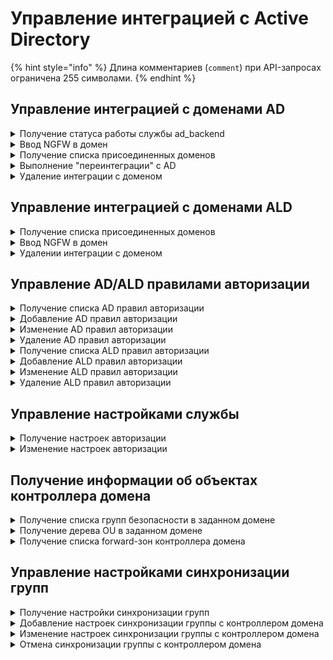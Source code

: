 # Управление интеграцией с Active Directory

{% hint style="info" %}
Длина комментариев (`comment`) при API-запросах ограничена 255 символами.
{% endhint %}

## Управление интеграцией с доменами AD

<details>
<summary>Получение статуса работы службы ad_backend</summary>

```
GET /ad_backend/status
```

**Ответ на успешный запрос:**

```json5
{
    "msg": ["string"] //(Список ошибок)
}
```

Возможные ошибки:

* **no_license** - Лицензия отсутствует | License is not available

</details>

<details>
<summary>Ввод NGFW в домен</summary>

```
POST /ad_backend/domains
```

**Json-тело запроса:**

```json5
{
    "name": "string", 
    "computer_name": "string",
    "dns_ips": ["string"],
    "user": "string",
    "password": "string",
    "ldap_paths": ["string"]
}
```

* `name` - имя домена;
* `computer_name` - имя компьютера (NGFW) в домене;
* `dns_ips` - список IP-адресов контроллеров домена;
* `user` - имя пользователя, имеющего права на ввод компьютера в домен;
* `password` - пароль пользователя `user`;
* `ldap_paths` - список LDAP-путей, по которым будет происходит поиск групп безопасности. Максимум 10 путей, максимальная длина строки - 1024 символа. Если при интеграции передать пустой список, то поиск групп безопасности будет производиться по всему лесу доменов. Если указаны конкретные LDAP-пути, импорт прочих пользователей и групп безопасности будет невозможен.

**Ответ на успешный запрос:** 

```json5
{
    "id": "string"
}
```

* `id` - идентификатор домена.

</details>

<details>
<summary>Получение списка присоединенных доменов</summary>

```
GET /ad_backend/domains
```

**Ответ на успешный запрос:**

```json5
[
    {
        "id": "string",
        "name": "string",  
        "computer_name": "string",
        "dns_ips": ["string"], 
        "user": "string",
        "ldap_paths": ["string"],
    },
    ...
]
```

</details>

<details>
<summary>Выполнение "переинтеграции" с AD</summary>

```
PUT /ad_backend/domains/<id домена>
```

**Json-тело запроса:**

```json5
{
    "computer_name": "string",
    "user": "string",
    "password": "string",
    "ldap_paths": ["string"]
}
```

**Ответ на успешный запрос:** 200 OK

</details>

<details>
<summary>Удаление интеграции с доменом</summary>

```
DELETE /ad_backend/domains/<id домена>
```

**Ответ на успешный запрос:** 200 OK

При выводе NGFW из домена удаляются все настройки интеграции с контроллером домена, а
также все настройки синхронизируемых групп. При этом сами
группы и пользователи в них становятся локальными.

В AD созданный для NGFW компьютер не удаляется.

</details>

## Управление интеграцией с доменами ALD

<details>
<summary>Получение списка присоединенных доменов</summary>

```
GET /ald_backend/domains
```

**Ответ на успешный запрос:**

```json5
[
    {
        "id": "string",
        "name": "string",
        "computer_name": "string",
        "dns_ips": ["string"],  
        "status": "string",
        "error": "string",
    }
    ...
]
```

* `id` - идентификатор домена;
* `name` - имя домена, должно быть уникальным;
* `computer_name` - имя компьютера (NGFW) в домене;
* `dns_ips` - список IP-адресов контроллеров домена;
* `status` - статус присоединения. Статус может быть 'init', 'error', 'completed';
* `error` - ошибка, возникшая при присоединении к домену.

</details>

<details>
<summary>Ввод NGFW в домен</summary>

```
POST /ald_backend/domains
```

**JSON-тело запроса:**

```json5
{
    "name": "string",
    "computer_name": "string",
    "dns_ips": ["string"],
    "user": "string",
    "password": "string"
}
```

* `name` - имя домена;
* `computer_name` - имя компьютера (NGFW) в домене;
* `dns_ips` - список IP-адресов контроллеров домена;
* `user` - имя пользователя, имеющего права на ввод компьютера в домен;
* `password` - пароль пользователя.

**Ответ на успешный запрос:** 200 OK


</details>

<details>

<summary>Удалении интеграции с доменом</summary>

```
DELETE /ald_backend/domains/<domain name>
```

Удалить можно только домены в состоянии error или complete.

**Ответ на успешный запрос:** 200 OK

</details>


## Управление AD/ALD правилами авторизации

<details>
<summary>Получение списка AD правил авторизации</summary>

```
GET /web/admins/ad?format_type=JSON|CSV&columns=['id','enabled',...]
```

**Параметры запроса:**

* `format_type` - поддерживается `CSV` и `JSON`, по умолчанию `JSON`;
* `columns` - список столбцов, которые попадут в `CSV` отчет, по умолчанию пустой список.

Список `columns` состоит из столбцов (значения столбцов описаны ниже):

* `id`;
* `enabled`;
* `role`;
* `group_alias`;
* `comment`.

**Ответ на успешный запрос в формате JSON:**

```json5
[
    {
        "id": "string",
        "enabled": "boolean",
        "role": "integer",
        "group_alias": "string",
        "comment": "string",
    },
    ...
]
```

* `id` - идентификатор правила;
* `enabled` - правило включено/выключено (можно/нельзя по нему зайти в систему);
* `role` - идентификатор уровня доступа правила;
* `group_alias` - алиас группы безопасности;
* `comment` - комментарий.

</details>

<details>
<summary>Добавление AD правил авторизации</summary>

```
POST /web/admins/ad
```

**Json-тело запроса:**

```json5
{
    "enabled": "boolean",
    "role": "integer",
    "group_alias": "string",
    "comment": "string",
}
```

**Ответ на успешный запрос:**

```
{
    "id": "string",
}
```

* `enabled` - правило включено/выключено (можно/нельзя по нему зайти в систему);
* `role` - идентификатор уровня доступа правила;
* `group_alias` - алиас группы безопасности, тип алиаса должен соответствовать типу домена;
* `comment` - комментарий, максимальная длина - 255 символов, **может** быть пустым.

</details>

<details>
<summary>Изменение AD правил авторизации</summary>

```
PATCH /web/admins/ad/<id правила>
```

**Json-тело запроса:**

```json5
{
    "enabled": "boolean",
    "role": "integer",
    "group_alias": "string",
    "comment": "string",
}
```

**Ответ на успешный запрос:** 200 OK

**При успехе веб-сессии удаляются.**

* `enabled` - правило включено/выключено (можно/нельзя по нему зайти в систему);
* `role` - идентификатор уровня доступа правила;
* `group_alias` - алиас группы безопасности, тип алиаса должен соответствовать типу домена;
* `comment` - комментарий, максимальная длина - 255 символов, **может** быть пустым.

</details>

<details>
<summary>Удаление AD правил авторизации</summary>

```
DELETE /web/admins/ad/<id правила>
```

**Ответ на успешный запрос:** 200 OK

</details>

<details>
<summary>Получение списка ALD правил авторизации</summary>

```
GET /web/admins/ald?format_type=JSON|CSV&columns=['id','enabled',...]
```

**Параметры запроса:**

* `format_type` - поддерживается `CSV` и `JSON`, по умолчанию `JSON`;
* `columns` - список столбцов, которые попадут в `CSV` отчет, по умолчанию пустой список.

**Ответ на успешный запрос:**

```json5
[
    {
        "id": "string",
        "enabled": "boolean",
        "role": "integer",
        "group_alias": "string",
        "comment": "string",
    },
    ...
]
```

* `id` - идентификатор правила;
* `enabled` - правило включено/выключено (можно/нельзя по нему зайти в систему);
* `role` - идентификатор уровня доступа правила;
* `group_alias` - алиас группы безопасности;
* `comment` - комментарий.

</details>


<details>
<summary>Добавление ALD правил авторизации</summary>

```
POST /web/admins/ald
```

**Json-тело запроса:**

```json5
{
    "enabled": "boolean",
    "role": "integer",
    "group_alias": "string",
    "comment": "string",
}
```

**Ответ на успешный запрос:**

```
{
    "id": "string",
}
```

* `enabled` - правило включено/выключено (можно/нельзя по нему зайти в систему);
* `role` - идентификатор уровня доступа правила;
* `group_alias` - алиас группы безопасности, тип алиаса должен соответствовать типу домена;
* `comment` - комментарий, максимальная длина - 255 символов, **может** быть пустым.

</details>

<details>
<summary>Изменение ALD правил авторизации</summary>

```
PATCH /web/admins/ald/<id правила>
```

**Json-тело запроса:**

```json5
{
    "enabled": "boolean",
    "role": "integer",
    "group_alias": "string",
    "comment": "string",
}
```

**Ответ на успешный запрос:** 200 OK

* `enabled` - правило включено/выключено (можно/нельзя по нему зайти в систему);
* `role` - идентификатор уровня доступа правила;
* `group_alias` - алиас группы безопасности, тип алиаса должен соответствовать типу домена;
* `comment` - комментарий, максимальная длина - 255 символов, **может** быть пустым.

</details>

<details>
<summary>Удаление ALD правил авторизации</summary>

```
DELETE /web/admins/ald/<id правила>
```

**Ответ на успешный запрос:** 200 OK

</details>

## Управление настройками службы

<details>
<summary>Получение настроек авторизации</summary>

```
GET /ad_backend/settings
```

**Ответ на успешный запрос:**

```json5
{
    "authorization_by_logs": "boolean"
}
```

</details>

<details>
<summary>Изменение настроек авторизации</summary>

```
PUT /ad_backend/settings
```

**Json-тело запроса:**

```json5
{
    "authorization_by_logs": "boolean"
}
```

**Ответ на успешный запрос:** 200 OK

</details>

## Получение информации об объектах контроллера домена

<details>
<summary>Получение списка групп безопасности в заданном домене</summary>

```
GET /ad_backend/domains/<domain_name>/security_groups
```

**Ответ на успешный запрос:**

```json5
[
    {
        "name": "string",
        "guid": "string"
    }
]
```

* `name` - отображаемое имя группы безопасности;
* `guid` - objectGUID группы безопасности.

</details>

<details>
<summary>Получение дерева OU в заданном домене</summary>

```
GET /ad_backend/domains/<domain_name>/tree
```

**Ответ на успешный запрос:**

```json5
[
    {
        "name": "string",
        "guid": "string",
        "parent_guid": "string" | "null"
    }
]
```

* `name` - отображаемое имя группы;
* `guid` - objectGUID группы;
* `parent_guid` - objectGUID родительской группы.

Дерево представлено в виде линейного списка со всеми узлами. У каждого узла
есть его guid и guid родителя.

</details>

<details>
<summary>Получение списка forward-зон контроллера домена</summary>

```
GET /ad_backend/forward_zones
```

**Ответ на успешный запрос:**

```json5
[
    {
        "id":  "string",
        "name": "string",
        "servers": ["string"],
        "enabled": "boolean",
        "comment": "string"
    },
    ...
]
```

* `id` - уникальное название зоны;
* `name` - название зоны;
* `servers` - список IP-адресов DNS-серверов;
* `enabled` - включена/выключена зона;
* `comment` - комментарий (может быть пустым).

</details>

## Управление настройками синхронизации групп

<details>
<summary>Получение настройки синхронизации групп</summary> OK

```
GET /ad_backend/group_settings
```

**Ответ на успешный запрос:**

```json5
[
  {
    "id": "int",
    "group_id": "int",
    "search_filter": "string",
    "object_guid": "string",
    "domain_name": "string",
    "sync_type": "ldap" | "security"
  },
  ...
]
```

* `id` - идентификатор записи синхронизации;
* `group_id` - идентификатор группы NGFW;
* `search_filter` - фильтр поиска в домене;
* `object_guid` - objectGUID группы из AD, с которой выполняется синхронизация;
* `domain_name` - имя домена, с которым выполняется синхронизация;
* `sync_type` - `security`, если группа синхронизируется с группой безопасности, `ldap` - если группа синхронизируется с OU.

</details>

<details>
<summary>Добавление настроек синхронизации группы с контроллером домена</summary>

Группа безопасности импортируется как плоский список пользователей без
сохранения древовидной структуры AD. Синхронизация с OU сохраняет древовидную структуру пользователей.

Если группа была локальной, а после этого запроса - синхронизируемой, то все ее
текущие потомки считаются импортированными из AD. Если в домене таких
пользователей нет, то они при первой же синхронизации будут перемещены в
корзину.

```
POST /ad_backend/group_settings
```

**Json-тело запроса:**

```json5
{
    "search_filter": "string",
    "object_guid": "string",
    "group_id": "integer",
    "domain_name": "string",
    "sync_type": "ldap" | "security"
  }
```

**Ответ на успешный запрос:**

```
{
    "id": "sync_record_id"
}
```

</details>

<details>
<summary>Изменение настроек синхронизации группы с контроллером домена</summary>

Группа безопасности импортируется как плоский список пользователей без
сохранения древовидной структуры AD. Синхронизация с OU сохраняет древовидную структуру пользователей.

```
PUT /ad_backend/group_settings/<id записи синхронизации>
```

**Json-тело запроса:**

```json5
{
    "search_filter": "string",
    "object_guid": "string",
    "domain_name": "string",
    "group_id": "integer",
    "sync_type": "ldap" | "security"
  }
```

**Ответ на успешный запрос:** 200 ОК

</details>

<details>
<summary>Отмена синхронизации группы с контроллером домена</summary>

После отмены синхронизации группы с доменом все ее потомки считаются
локальными. Для авторизации таких пользователей нужно либо ставить тип
авторизации "по IP", либо менять всем пароли.

```
DELETE /ad_backend/group_settings/<id группы NGFW>
```

**Ответ на успешный запрос:** 200 ОК

</details>